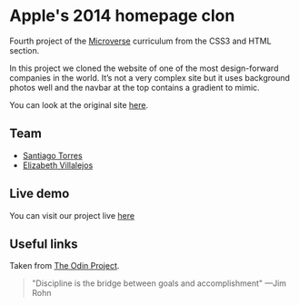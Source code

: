 <h1 id="Apple-2014-clon">Apple's 2014 homepage clon</h1>

<p>Fourth project of the <a href="https://www.microverse.org/">Microverse</a> curriculum from the CSS3 and HTML section.</p>

<p>In this project we cloned the website of one of the most design-forward companies in the world. It’s not a very complex site but it uses background photos well and the navbar at the top contains a gradient to mimic.</p>

<p>You can look at the original site <a href="https://web.archive.org/web/20140301004610/http://www.apple.com/">here</a>.</p>


## Team

 - [Santiago Torres](https://github.com/stiakov)
 - [Elizabeth Villalejos](https://github.com/misselliev/)


## Live demo

You can visit our project live [here](https://raw.githack.com/stiakov/Apple-2014-clon/dev-eli/index.html)

## Useful links
Taken from [The  Odin  Project](https://www.theodinproject.com/courses/html5-and-css3/lessons/building-with-backgrounds-and-gradients).


> "Discipline is the bridge between goals and accomplishment" —Jim Rohn
